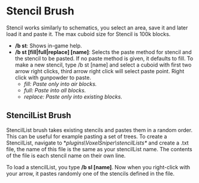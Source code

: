 # Stencil Brush

Stencil works similarly to schematics, you select an area, save it and later load it and paste it. The max cuboid size for Stencil is 100k  blocks.

* **/b st**: Shows in-game help.
* **/b st [fill|full|replace] [name]**: Selects the paste method for stencil and the stencil to be pasted. If no paste method is given, it defaults to fill. To make a new stencil, type /b st [name] and select a cuboid with first two arrow right clicks, third arrow right click will select paste point. Right click with gunpowder to paste.
    * *fill: Paste only into air blocks.*
    * *full: Paste into all blocks.*
    * *replace: Paste only into existing blocks.*

## StencilList Brush

StencilList brush takes existing stencils and pastes them in a random order. This can be useful for example pasting a set of trees. To create a StencilList, navigate to **plugins\VoxelSniper\stencilLists\** and create a .txt file, the name of this file is the same as your stencilList name. The contents of the file is each stencil name on their own line.

To load a stencilList, you type **/b sl [name]**. Now when you right-click with your arrow, it pastes randomly one of the stencils defined in the file.
